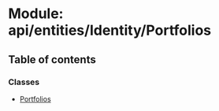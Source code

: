 # Module: api/entities/Identity/Portfolios

## Table of contents

### Classes

- [Portfolios](../wiki/api.entities.Identity.Portfolios.Portfolios)
